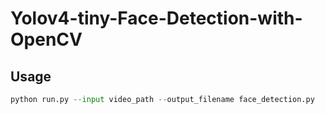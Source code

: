# Yolov4-tiny-Face-Detection-with-OpenCV


## Usage
```python
python run.py --input video_path --output_filename face_detection.py
```
